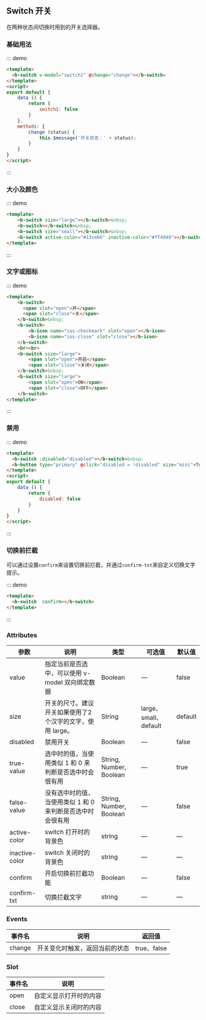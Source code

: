 ## Switch 开关

<template>
    <div class="global-anchor">
      <b-anchor :scroll-offset="100">
        <b-anchor-link href="#ji-chu-yong-fa" title="基础用法"></b-anchor-link>
        <b-anchor-link href="#da-xiao-ji-yan-se" title="大小及颜色"></b-anchor-link>
        <b-anchor-link href="#wen-zi-huo-tu-biao" title="文字或图标"></b-anchor-link>
        <b-anchor-link href="#jin-yong" title="禁用"></b-anchor-link>
        <b-anchor-link href="#qie-huan-qian-lan-jie" title="切换前拦截"></b-anchor-link>
        <b-anchor-link href="#attributes" title="Attributes"></b-anchor-link>
        <b-anchor-link href="#events" title="Events"></b-anchor-link>
        <b-anchor-link href="#slot" title="Slot"></b-anchor-link>
      </b-anchor>
    </div>
</template>

在两种状态间切换时用到的开关选择器。

### 基础用法

::: demo
```html
<template>
  <b-switch v-model="switch1" @change="change"></b-switch>
</template>
<script>
export default {
    data () {
        return {
            switch1: false
        }  
    },
    methods: {
        change (status) {
            this.$message('开关状态：' + status);
        }
    }
}
</script>
```
:::

### 大小及颜色

::: demo
```html
<template>
    <b-switch size="large"></b-switch>&nbsp;
    <b-switch></b-switch>&nbsp;
    <b-switch size="small"></b-switch>&nbsp;
    <b-switch active-color="#13ce66" inactive-color="#ff4949"></b-switch>
</template>
```
:::

### 文字或图标

::: demo
```html
<template>
    <b-switch>
      <span slot="open">开</span>
      <span slot="close">关</span>
    </b-switch>&nbsp;
    <b-switch>
        <b-icon name="ios-checkmark" slot="open"></b-icon>
        <b-icon name="ios-close" slot="close"></b-icon>
    </b-switch>
    <br><br>
    <b-switch size="large">
        <span slot="open">开启</span>
        <span slot="close">关闭</span>
    </b-switch>&nbsp;
    <b-switch size="large">
        <span slot="open">ON</span>
        <span slot="close">OFF</span>
    </b-switch>
</template>
```
:::

### 禁用

::: demo
```html
<template>
  <b-switch :disabled="disabled"></b-switch>&nbsp;
  <b-button type="primary" @click="disabled = !disabled" size="mini">Toggle Disabled</b-button>
</template>
<script>
export default {
    data () {
        return {
            disabled: false
        }  
    }
}
</script>
```
:::

### 切换前拦截

可以通过设置`confirm`来设置切换前拦截，并通过`confirm-txt`来自定义切换文字提示。

::: demo
```html
<template>
  <b-switch  confirm></b-switch>
</template>
```
:::

### Attributes

| 参数      | 说明    | 类型      | 可选值       | 默认值   |
|---------- |-------- |---------- |-------------  |-------- |
| value     | 指定当前是否选中，可以使用 v-model 双向绑定数据   | Boolean  |  —   |  false   |
| size     | 开关的尺寸。建议开关如果使用了2个汉字的文字，使用 large。   | String  |  large、small、default   |  default   |
| disabled     | 禁用开关	   | Boolean  |  —   |  false   |
| true-value     | 选中时的值，当使用类似 1 和 0 来判断是否选中时会很有用	   | String, Number, Boolean  |  —   |  true   |
| false-value	 | 没有选中时的值，当使用类似 1 和 0 来判断是否选中时会很有用	   | String, Number, Boolean  |  —   |  false   |
| active-color	 | switch 打开时的背景色	   | string |  —   |   —    |
| inactive-color | switch 关闭时的背景色	   | string |  —   |   —    |
| confirm | 开启切换前拦截功能  | Boolean  |  —   |  false   |
| confirm-txt | 切换拦截文字   | string |  —   |   —    |

### Events

| 事件名      | 说明    | 返回值      |
|---------- |-------- |---------- |
| change     | 开关变化时触发，返回当前的状态   | true、false  |

### Slot

| 事件名      | 说明    |
|---------- |-------- |
| open  | 自定义显示打开时的内容  |
| close  | 自定义显示关闭时的内容  |
